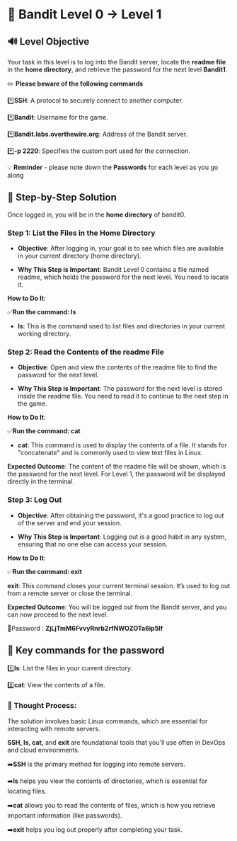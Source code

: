 # 🎲 Bandit Level 0 → Level 1



## :loud_sound: Level Objective


Your task in this level is to log into the Bandit server, locate the **readme file** in the **home directory**, and retrieve the password for the next level **Bandit1**.




:pencil2: **Please beware of the following commands**

:asterisk:**SSH**: A protocol to securely connect to another computer.

:asterisk:**Bandit**: Username for the game.

:asterisk:**Bandit.labs.overthewire.org**: Address of the Bandit server.

:asterisk:**-p 2220**: Specifies the custom port used for the connection.





:bulb: **Reminder** - please note down the **Passwords** for each level as you go along





## :page_with_curl: Step-by-Step Solution 


Once logged in, you will be in the **home directory** of bandit0.



### Step 1: List the Files in the Home Directory

- **Objective**: After logging in, your goal is to see which files are available in your current directory (home directory).

- **Why This Step is Important**: Bandit Level 0 contains a file named readme, which holds the password for the next level. You need to locate it.

**How to Do It**:

:white_check_mark:**Run the command: ls**


- **ls**: This is the command used to list files and directories in your current working directory.


### Step 2: Read the Contents of the readme File

- **Objective**: Open and view the contents of the readme file to find the password for the next level.

- **Why This Step is Important**: The password for the next level is stored inside the readme file. You need to read it to continue to the next step in the game.

**How to Do It**:

:white_check_mark:**Run the command: cat**


- **cat**: This command is used to display the contents of a file. It stands for "concatenate" and is commonly used to view text files in Linux.


**Expected Outcome**: The content of the readme file will be shown, which is the password for the next level. For Level 1, the password will be displayed directly in the terminal.

### Step 3: Log Out 

- **Objective**: After obtaining the password, it's a good practice to log out of the server and end your session.

- **Why This Step is Important**: Logging out is a good habit in any system, ensuring that no one else can access your session.

**How to Do It**:

:white_check_mark:**Run the command: exit**



**exit**: This command closes your current terminal session. It’s used to log out from a remote server or close the terminal.

**Expected Outcome**: You will be logged out from the Bandit server, and you can now proceed to the next level.





🔑Password : **ZjLjTmM6FvvyRnrb2rfNWOZOTa6ip5If**





## :round_pushpin: Key commands for the password


:one:**ls**: List the files in your current directory.

:two:**cat**: View the contents of a file.









### :mag_right: Thought Process:

The solution involves basic Linux commands, which are essential for interacting with remote servers. 


**SSH, ls, cat,** and **exit** are foundational tools that you'll use often in DevOps and cloud environments.



:arrow_right:**SSH** is the primary method for logging into remote servers.

:arrow_right:**ls** helps you view the contents of directories, which is essential for locating files.

:arrow_right:**cat** allows you to read the contents of files, which is how you retrieve important information (like passwords).

:arrow_right:**exit** helps you log out properly after completing your task.









